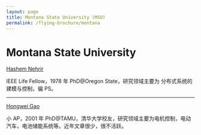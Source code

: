 ```yaml
---
layout: page
title: Montana State University (MSU)
permalink: /flying-brochure/montana
---
```

# Montana State University
[Hashem Nehrir](http://www.montana.edu/hnehrir/)

IEEE Life Fellow，1978 年 PhD@Oregon State，研究领域主要为
分布式系统的建模与控制，偏 PS。

---

[Hongwei Gao](http://www.montana.edu/hgao/)

小 AP，2001 年 PhD@TAMU，清华大学校友，研究领域主要为电机控制，电动汽车，电池储能系统等。近年文章很少，很不活跃。
